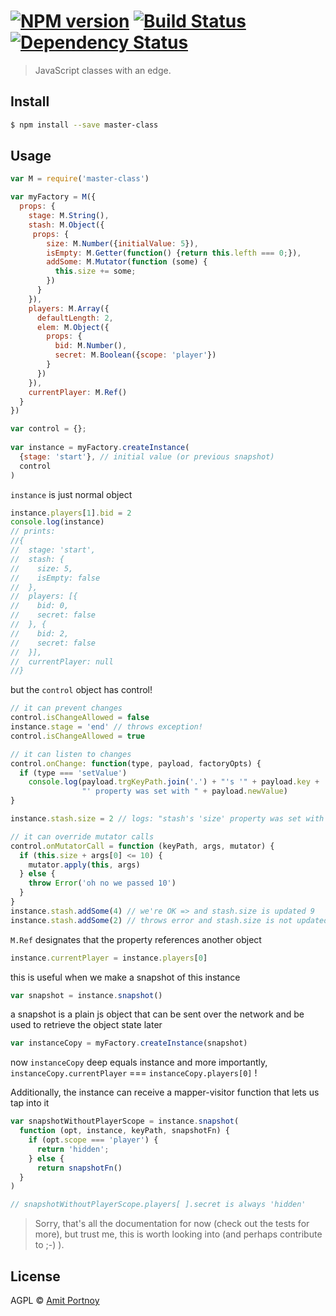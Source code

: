#  [![NPM version][npm-image]][npm-url] [![Build Status][travis-image]][travis-url] [![Dependency Status][daviddm-image]][daviddm-url]

> JavaScript classes with an edge.


## Install

```sh
$ npm install --save master-class
```


## Usage

```js
var M = require('master-class')

var myFactory = M({
  props: {
    stage: M.String(),
    stash: M.Object({
     props: {
        size: M.Number({initialValue: 5}),
        isEmpty: M.Getter(function() {return this.lefth === 0;}),
        addSome: M.Mutator(function (some) {
          this.size += some;
        })
      }
    }),
    players: M.Array({
      defaultLength: 2,
      elem: M.Object({
        props: {
          bid: M.Number(),
          secret: M.Boolean({scope: 'player'})
        }
      })
    }),
    currentPlayer: M.Ref()
  }
})

var control = {};
  
var instance = myFactory.createInstance(
  {stage: 'start'}, // initial value (or previous snapshot)
  control
)
```
`instance` is just normal object

```js
instance.players[1].bid = 2
console.log(instance)
// prints:
//{
//  stage: 'start',
//  stash: {
//    size: 5,
//    isEmpty: false
//  },
//  players: [{
//    bid: 0,
//    secret: false
//  }, {
//    bid: 2,
//    secret: false
//  }],
//  currentPlayer: null
//}
```
but the `control` object has control!

```js
// it can prevent changes
control.isChangeAllowed = false 
instance.stage = 'end' // throws exception!
control.isChangeAllowed = true 

// it can listen to changes
control.onChange: function(type, payload, factoryOpts) {
  if (type === 'setValue')
    console.log(payload.trgKeyPath.join('.') + "'s '" + payload.key + 
                "' property was set with " + payload.newValue)
}

instance.stash.size = 2 // logs: "stash's 'size' property was set with 2"

// it can override mutator calls 
control.onMutatorCall = function (keyPath, args, mutator) {
  if (this.size + args[0] <= 10) {
    mutator.apply(this, args)
  } else {
    throw Error('oh no we passed 10')
  }
}
instance.stash.addSome(4) // we're OK => and stash.size is updated 9
instance.stash.addSome(2) // throws error and stash.size is not updated
```

`M.Ref` designates that the property references another object

```js 
instance.currentPlayer = instance.players[0]
```
this is useful when we make a snapshot of this instance

```js
var snapshot = instance.snapshot()
```
a snapshot is a plain js object that can be sent over the network
and be used to retrieve the object state later
```js
var instanceCopy = myFactory.createInstance(snapshot)
```
now `instanceCopy` deep equals instance
and more importantly, `instanceCopy.currentPlayer` === `instanceCopy.players[0]` !

Additionally, the instance can receive a mapper-visitor function that lets us tap into it
```js
var snapshotWithoutPlayerScope = instance.snapshot(
  function (opt, instance, keyPath, snapshotFn) {
    if (opt.scope === 'player') {
      return 'hidden';
    } else {
      return snapshotFn()
  }
)

// snapshotWithoutPlayerScope.players[ ].secret is always 'hidden'
```

> Sorry, that's all the documentation for now (check out the tests for more), but trust me, this is worth looking into (and perhaps contribute to ;-) ).

## License

AGPL © [Amit Portnoy](https://github.com/amitport)

[npm-image]: https://badge.fury.io/js/master-class.svg
[npm-url]: https://npmjs.org/package/master-class
[travis-image]: https://travis-ci.org/CardForest/master-class.svg?branch=master
[travis-url]: https://travis-ci.org/CardForest/master-class
[daviddm-image]: https://david-dm.org/CardForest/master-class.svg?theme=shields.io
[daviddm-url]: https://david-dm.org/CardForest/master-class

